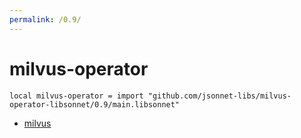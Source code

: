 ```yaml
---
permalink: /0.9/
---
```


# milvus-operator

```jsonnet
local milvus-operator = import "github.com/jsonnet-libs/milvus-operator-libsonnet/0.9/main.libsonnet"
```



* [milvus](milvus/index.md)